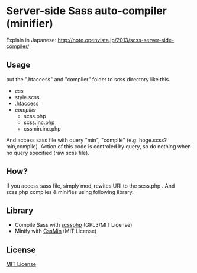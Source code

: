 # Server-side Sass auto-compiler (minifier)

Explain in Japanese:
  http://note.openvista.jp/2013/scss-server-side-compiler/

## Usage

put the ".htaccess" and "compiler" folder to scss directory like this.

- *css* 
 - style.scss
 - .htaccess
 - *compiler*
    - scss.php
    - scss.inc.php
    - cssmin.inc.php

And access sass file with query "min", "compile" (e.g. hoge.scss?min,compile). Action of this code is controled by query, so do nothing when no query specified (raw scss file).

## How?
If you access sass file, simply mod_rewites URI to the scss.php .
And scss.php compiles & minifies using following library.

## Library
- Compile Sass with [scssphp](http://leafo.net/scssphp/) (GPL3/MIT License)
- Minify with [CssMin](http://code.google.com/p/cssmin/) (MIT License)

## License
[MIT License](http://opensource.org/licenses/MIT)